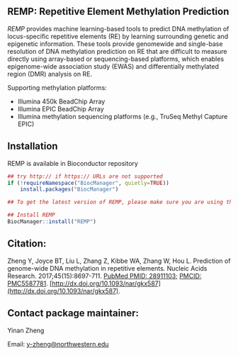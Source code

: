 ## REMP: Repetitive Element Methylation Prediction

*REMP* provides machine learning-based tools to predict DNA methylation of locus-specific repetitive elements (RE) by learning surrounding genetic and epigenetic information. These tools provide genomewide and single-base resolution of DNA methylation prediction on RE that are difficult to measure directly using array-based or sequencing-based platforms, which enables epigenome-wide association study (EWAS) and differentially methylated region (DMR) analysis on RE. 

Supporting methylation platforms:
+ Illumina 450k BeadChip Array
+ Illumina EPIC BeadChip Array
+ Illumina methylation sequencing platforms (e.g., TruSeq Methyl Capture EPIC)

## Installation 

REMP is available in Bioconductor repository
```r
## try http:// if https:// URLs are not supported
if (!requireNamespace("BiocManager", quietly=TRUE))
    install.packages("BiocManager")

## To get the latest version of REMP, please make sure you are using the latest Bioconductor

## Install REMP
BiocManager::install("REMP")
```

## Citation:

Zheng Y, Joyce BT, Liu L, Zhang Z, Kibbe WA, Zhang W, Hou L. Prediction of genome-wide DNA methylation in repetitive elements. Nucleic Acids Research. 2017;45(15):8697-711. [PubMed PMID: 28911103](https://www.ncbi.nlm.nih.gov/pubmed/28911103); [PMCID: PMC5587781](https://www.ncbi.nlm.nih.gov/pmc/articles/PMC5587781/). [http://dx.doi.org/10.1093/nar/gkx587](http://dx.doi.org/10.1093/nar/gkx587).

## Contact package maintainer:
Yinan Zheng 

Email: y-zheng@northwestern.edu
